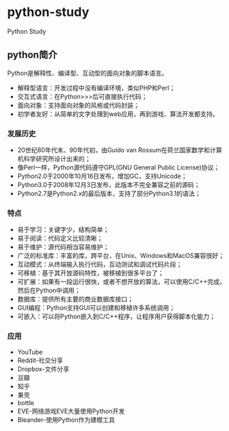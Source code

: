 # python-study
Python Study

## python简介
Python是解释性、编译型、互动型的面向对象的脚本语言。
* 解释型语言：开发过程中没有编译环境，类似PHP和Perl；
* 交互式语言：在Python>>>后可直接执行代码；
* 面向对象：支持面向对象的风格或代码封装；
* 初学者友好：从简单的文字处理到web应用，再到游戏、算法开发都支持。

### 发展历史
* 20世纪80年代末、90年代初，由Guido van Rossum在荷兰国家数学和计算机科学研究所设计出来的；
* 像Perl一样，Python源代码遵守GPL(GNU General Public License)协议；
* Python2.0于2000年10月16日发布，增加GC，支持Unicode；
* Python3.0于2008年12月3日发布，此版本不完全兼容之前的源码；
* Python2.7是Python2.x的最后版本，支持了部分Python3.1的语法；

### 特点
* 易于学习：关键字少，结构简单；
* 易于阅读：代码定义比较清晰；
* 易于维护：源代码相当容易维护；
* 广泛的标准库：丰富的库，跨平台，在Unix、Windows和MacOS兼容很好；
* 互动模式：从终端输入执行代码，互动测试和调试代码片段；
* 可移植：基于其开放源码特性，被移植到很多平台了；
* 可扩展：如果有一段运行很快，或者不想开放的算法，可以使用C/C++完成，然后在Python中调用；
* 数据库：提供所有主要的商业数据库接口；
* GUI编程：Python支持GUI可以创建和移植许多系统调用；
* 可嵌入：可以将Python嵌入到C/C++程序，让程序用户获得脚本化能力；

### 应用
* YouTube
* Reddit-社交分享
* Dropbox-文件分享
* 豆瓣
* 知乎
* 果壳
* bottle
* EVE-网络游戏EVE大量使用Python开发
* Bleander-使用Python作为建模工具
